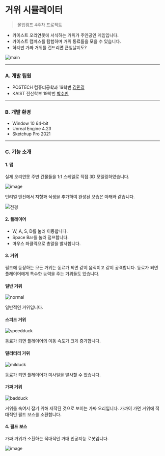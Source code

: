 # 거위 시뮬레이터
> 몰입캠프 4주차 프로젝트

* 카이스트 오리연못에 서식하는 거위가 주인공인 게임입니다.
* 카이스트 캠퍼스를 탐험하며 거위 동료들을 모을 수 있습니다.
* 하지만 가짜 거위를 건드리면 큰일날지도?

![main](https://user-images.githubusercontent.com/81062893/151349206-1f10a094-4b8a-43ba-b07e-9bc28e73daa5.PNG)
***

### A. 개발 팀원  
* POSTECH 컴퓨터공학과 19학번 [김민결](https://github.com/KimMingyeol) 
* KAIST 전산학부 19학번 [박수빈](https://github.com/psb0623)  
***

### B. 개발 환경  
* Window 10 64-bit
* Unreal Engine 4.23
* Sketchup Pro 2021
***

### C. 기능 소개

#### 1. 맵

실제 오리연못 주변 건물들을 1:1 스케일로 직접 3D 모델링하였습니다.

![image](https://user-images.githubusercontent.com/81062893/151122001-17812ba4-add1-42aa-b64a-85b6610162dd.png)

언리얼 엔진에서 지형과 식생을 추가하여 완성된 모습은 아래와 같습니다.

![전경](https://user-images.githubusercontent.com/81062893/151349243-c7987b2a-16db-4e14-b6aa-5579524965e7.PNG)

#### 2. 플레이어

- W, A, S, D를 눌러 이동합니다.
- Space Bar를 눌러 점프합니다.
- 마우스 좌클릭으로 총알을 발사합니다.


#### 3. 거위

필드에 등장하는 모든 거위는 동료가 되면 같이 움직이고 같이 공격합니다. 동료가 되면 플레이어에게 특수한 능력을 주는 거위들도 있습니다.

#### 일반 거위

![normal](https://user-images.githubusercontent.com/81062893/151349653-19cf9c7b-ff2f-4d7c-975f-91cc33e82508.PNG)

일반적인 거위입니다.

#### 스피드 거위

![speedduck](https://user-images.githubusercontent.com/81062893/151349670-47ea4645-37ae-4d75-b0cd-2b430e73db65.PNG)

동료가 되면 플레이어의 이동 속도가 크게 증가합니다.

#### 밀리터리 거위

![milduck](https://user-images.githubusercontent.com/81062893/151349717-f1ed7ef6-443d-4a3b-ab85-a9304cfedc8a.PNG)

동료가 되면 플레이어가 미사일을 발사할 수 있습니다.

#### 가짜 거위

![badduck](https://user-images.githubusercontent.com/81062893/151349741-9f8b05a5-2883-4a01-81df-c1ffce53b19c.PNG)

거위를 속여서 잡기 위해 제작된 것으로 보이는 가짜 오리입니다. 가까이 가면 거위에 적대적인 필드 보스를 소환합니다.



#### 4. 필드 보스

가짜 거위가 소환하는 적대적인 거대 인공지능 로봇입니다.

![image](https://user-images.githubusercontent.com/81062893/151123807-3345eb97-dda8-4623-92cb-2ff4e123aee8.png)




